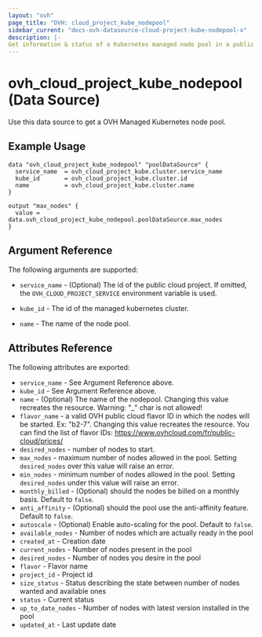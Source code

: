 ```yaml
---
layout: "ovh"
page_title: "OVH: cloud_project_kube_nodepool"
sidebar_current: "docs-ovh-datasource-cloud-project-kube-nodepool-x"
description: |-
Get information & status of a Kubernetes managed node pool in a public cloud project.
---
```


# ovh_cloud_project_kube_nodepool (Data Source)

Use this data source to get a OVH Managed Kubernetes node pool.

## Example Usage

```hcl
data "ovh_cloud_project_kube_nodepool" "poolDataSource" {
  service_name  = ovh_cloud_project_kube.cluster.service_name
  kube_id       = ovh_cloud_project_kube.cluster.id
  name          = ovh_cloud_project_kube.cluster.name
}

output "max_nodes" {
  value = data.ovh_cloud_project_kube_nodepool.poolDataSource.max_nodes
}
```

## Argument Reference

The following arguments are supported:

* `service_name` - (Optional) The id of the public cloud project. If omitted,
  the `OVH_CLOUD_PROJECT_SERVICE` environment variable is used.

* `kube_id` - The id of the managed kubernetes cluster.

* `name` - The name of the node pool.

## Attributes Reference

The following attributes are exported:

* `service_name` - See Argument Reference above.
* `kube_id` - See Argument Reference above.
* `name` - (Optional) The name of the nodepool.
  Changing this value recreates the resource.
  Warning: "_" char is not allowed!
* `flavor_name` - a valid OVH public cloud flavor ID in which the nodes will be started.
  Ex: "b2-7". Changing this value recreates the resource.
  You can find the list of flavor IDs: https://www.ovhcloud.com/fr/public-cloud/prices/
* `desired_nodes` - number of nodes to start.
* `max_nodes` - maximum number of nodes allowed in the pool.
  Setting `desired_nodes` over this value will raise an error.
* `min_nodes` - minimum number of nodes allowed in the pool.
  Setting `desired_nodes` under this value will raise an error.
* `monthly_billed` - (Optional) should the nodes be billed on a monthly basis. Default to `false`.
* `anti_affinity` - (Optional) should the pool use the anti-affinity feature. Default to `false`.
* `autoscale` - (Optional) Enable auto-scaling for the pool. Default to `false`.
* `available_nodes` - Number of nodes which are actually ready in the pool
* `created_at` - Creation date
* `current_nodes` - Number of nodes present in the pool
* `desired_nodes` - Number of nodes you desire in the pool
* `flavor` - Flavor name
* `project_id` - Project id
* `size_status` - Status describing the state between number of nodes wanted and available ones
* `status` - Current status
* `up_to_date_nodes` - Number of nodes with latest version installed in the pool
* `updated_at` - Last update date

